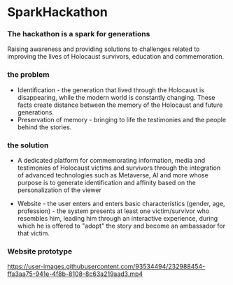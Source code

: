 # SparkHackathon


### The hackathon is a spark for generations
Raising awareness and providing solutions to challenges related to improving the lives of Holocaust survivors, education and commemoration.

### the problem
* Identification - the generation that lived through the Holocaust is disappearing, while the modern world is constantly changing. These facts create distance between the memory of the Holocaust and future generations.
* Preservation of memory - bringing to life the testimonies and the people behind the stories.


### the solution
* A dedicated platform for commemorating information, media and testimonies of Holocaust victims and survivors through the integration of advanced technologies such as Metaverse, AI and more whose purpose is to generate identification and affinity based on the personalization of the viewer

* Website - the user enters and enters basic characteristics (gender, age, profession) - the system presents at least one victim/survivor who resembles him, leading him through an interactive experience, during which he is offered to "adopt" the story and become an ambassador for that victim.


### Website prototype
https://user-images.githubusercontent.com/93534494/232988454-ffa3aa75-941e-4f8b-8108-8c63a219aad3.mp4

